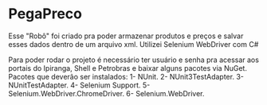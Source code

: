 # PegaPreco
Esse "Robô" foi criado pra poder armazenar produtos e preços e salvar esses dados dentro de um arquivo xml.  Utilizei Selenium WebDriver com C#


Para poder rodar o projeto é necessário ter usuário e senha pra acessar aos portais do Ipiranga, Shell e Petrobras e baixar alguns pacotes via NuGet.
Pacotes que deverão ser instalados:
1- NUnit.
2- NUnit3TestAdapter.
3- NUnitTestAdapter.
4- Selenium Support.
5- Selenium.WebDriver.ChromeDriver.
6- Selenium.WebDriver.
